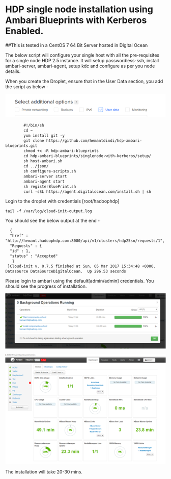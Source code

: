 # HDP single node installation using Ambari Blueprints with Kerberos Enabled.

##This is tested in a CentOS 7 64 Bit Server hosted in Digital Ocean

The below script will configure your single host with all the pre-requisites for a single node HDP 2.5 instance.
It will setup passwordless-ssh, install ambari-server, ambari-agent, setup kdc and configure as per you node details.

When you create the Droplet, ensure that in the User Data section, you add the script as below - 

![Alt text](./Droplet-Data.PNG) 

			#!/bin/sh
			cd ~
			yum install git -y
			git clone https://github.com/hemantdindi/hdp-ambari-blueprints.git
			chmod +x -R hdp-ambari-blueprints
			cd hdp-ambari-blueprints/singlenode-with-kerberos/setup/
			sh host-ambari.sh
			cd ../json/
			sh configure-scripts.sh
			ambari-server start
			ambari-agent start
			sh registerBluePrint.sh
			curl -sSL https://agent.digitalocean.com/install.sh | sh
			

Login to the droplet with credentials [root/hadoophdp]
	
	tail -f /var/log/cloud-init-output.log
   
You should see the below output at the end -

      {
      "href" : "http://hemant.hadoophdp.com:8080/api/v1/clusters/hdp25sn/requests/1",
      "Requests" : {
      "id" : 1,
      "status" : "Accepted"
       } 
     }Cloud-init v. 0.7.5 finished at Sun, 05 Mar 2017 15:34:48 +0000. Datasource DataSourceDigitalOcean.  Up 296.53 seconds

Please login to ambari using the default[admin/admin] credentials. You should see the progress of installation.
 
![Alt text](./Ambari-BP-1.PNG)
  
![Alt text](./Ambari-BP-2.PNG)

The installation will take 20-30 mins.
